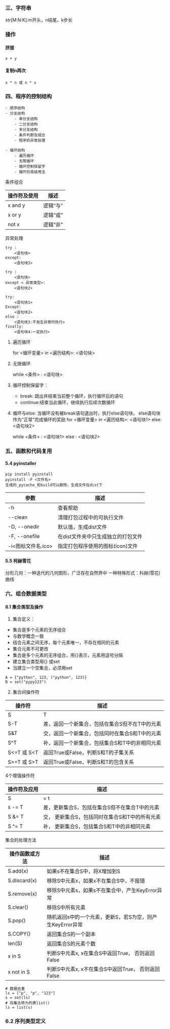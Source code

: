 ### 三、字符串
str[M:N:K]:m开头，n结尾，k步长
### 操作

####    拼接   
    x + y
####    复制n两次
    x * n 或 n * x
    
### 四、程序的控制结构
    - 顺序结构
    - 分支结构
        - 单分支结构
        - 二分支结构
        - 多分支结构
        - 条件判断及组合
        - 程序的异常处理
        
    - 循环结构
        - 遍历循环
        - 无限循环
        - 循环控制保留字
        - 循环的高级用法
    
条件组合

操作符及使用 | 描述
 ---- | ----
x and y | 逻辑“与”
x or y | 逻辑“或”
not x | 逻辑“非”

异常处理

    try : 
        <语句块>
    except:
        <语句块2>
    
    try : 
        <语句块>
    except < 异常类型>:
        <语句块2>
        
    try: 
        <语句块1>
    Except:
        <语句块2>
    else :
        <语句块3:不发生异常时执行>
    finally:
        <语句块4:一定执行>
    
1. 遍历循环

    for <循环变量> in <遍历结构>:
        <语句块>

2. 无限循环     
    
    while <条件> :
        <语句块>     

3. 循环控制保留字：
    - break: 跳出并结束当前整个循环，执行循环后的语句
    - continue:结束当此循环，继续执行后续次数循环

4. 循环与else:
    当循环没有被break语句退出时，执行else语句块，
    else语句块作为“正常”完成循环的奖励
    for <循环变量> in <遍历结构>:
        <语句块1>
    else:
        <语句块2>
        
    while <条件> :
        <语句块1>
    else :
        <语句块2>
 
### 五、函数和代码复用

#### 5.4 pyinstaller

    pip install pyinstall
    pyinstall -F <文件名>
    生成的_pycache_和build可以删除，生成文件在dist下
    
参数 | 描述
--- | ---
-h | 查看帮助
--clean | 清理打包过程中的可执行文件
-D, --onedir | 默认值，生成dist文件
-F, --onefile | 在dist文件夹中只生成独立的打包文件
-i<图标文件名.ico> | 指定打包程序使用的图标(icon)文件
 
 
 #### 5.5 柯赫雪花
 分形几何：一种迭代的几何图形，广泛存在自然界中
 一种特殊形式：科赫(雪花)曲线
 
 
 ### 六、组合数据类型
 #### 6.1 集合类型及操作
   1. 集合定义：
   - 集合是多个元素的无序组合
   - 与数学概念一致
   - 结合元素之间无序，每个元素唯一，不存在相同的元素
   - 集合元素不可更改
   - 集合是多个元素的无序组合，用{}表示，元素用逗号分隔
   - 建立集合类型用{} 或set
   - 当建立一个空集合，必须用set

    A = {"python", 123, ("python", 123)}
    B = set("pypy123")
    
    
2. 集合间操作符
  
操作符 | 描述
--- | ---
S|T | 并，返回一个新集合，包括在集合S和T中的所有元素
S-T | 差，返回一个新集合，包括在集合S但不在T中的元素
S&T | 交，返回一个新集合，包括同时在集合S和T中的元素
S^T | 补，返回一个新集合，包括集合S和T中的非相同元素
S<=T 或 S<T | 返回True或False，判断S和T的子集关系
S>=T 或 S>T | 返回True或False，判断S和T的包含关系
  
  4个增强操作符
 
 操作符及应用 | 描述
 --- | ---
 S |= t | 并，更新集合S，包括在集合S和T中的所有元素
 s -= T | 差，更新集合S，包括在集合S但不在集合T中的元素
 S &= T | 交， 更新集合S，包括同时在集合S和T中的所有元素
 S ^= T | 补， 更新集合S，包括集合S和T中的非相同元素
 
 集合的处理方法
 
 操作函数或方法 | 描述
 --- | ---
 S.add(x) | 如果s不在集合S中，将X增加到S
 S.discard(x) | 移除S中元素x，如果x不在集合S中，不报错
 S.remove(x) | 移除S中元素s，如果s不在集合中，产生KeyError异常
 S.clear() | 移除S中所有元素
 S.pop() | 随机返回s中的一个元素，更新S，若S为空，则产生KeyError异常
 S.COPY() | 返回集合S的一个副本
 len(S) | 返回集合S的元素个数
 x in S | 判断S中元素x, x在集合S中返回True， 否则返回False
 x not in S | 判断S中元素x, x不在集合S中返回True， 否则返回False
 
    # 数据去重
    ls = ["p", "p", "123"]
    s = set(ls)
    # 将集合转为列表list()
    ls = list(s)
 
 
 
 ### 6.2 序列类型定义
 
 
 
 
 
 
 
 
 
 
 
 
 
 
 
 
 
 
 
 
 
 
 
 
    